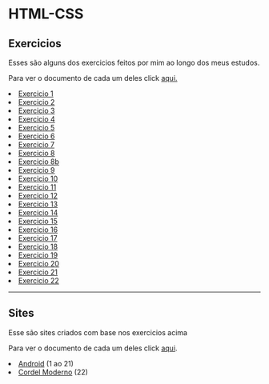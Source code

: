 # HTML-CSS
<h2>Exercicios</h2>
 <p>Esses são alguns dos exercicios feitos por mim ao longo dos meus estudos.</p>
 <p>Para ver o documento de cada um deles click <a href="https://github.com/DutraTecnico/html-css/tree/main/exercicios">aqui.</a></p>

 <li><a href="exercicios/ex001/index.html">Exercicio 1</a>
 <li><a href="exercicios/ex002/index.html">Exercicio 2</a>
 <li><a href="exercicios/ex003/index.html">Exercicio 3</a>
 <li><a href="exercicios/ex004/index.html">Exercicio 4</a>
 <li><a href="exercicios/ex005/index.html">Exercicio 5</a>
 <li><a href="exercicios/ex006/index.html">Exercicio 6</a>
 <li><a href="exercicios/ex007/html4.html">Exercicio 7</a>
 <li><a href="exercicios/ex008/index.html">Exercicio 8</a>
 <li><a href="exercicios/ex008b/index.html">Exercicio 8b</a>
 <li><a href="exercicios/ex009/index.html">Exercicio 9</a>
 <li><a href="exercicios/ex010/index.html">Exercicio 10</a>
 <li><a href="exercicios/ex011/index.html">Exercicio 11</a>
 <li><a href="exercicios/ex012/index.html">Exercicio 12</a>
 <li><a href="exercicios/ex013/index.html">Exercicio 13</a>
 <li><a href="exercicios/ex014/index.html">Exercicio 14</a>
 <li><a href="exercicios/ex015/index.html">Exercicio 15</a>
 <li><a href="exercicios/ex016/cores01.html">Exercicio 16</a>
 <li><a href="exercicios/ex017/font01.html">Exercicio 17</a>
 <li><a href="exercicios/ex018/font01.html">Exercicio 18</a>
 <li><a href="exercicios/ex019/index.html">Exercicio 19</a>
 <li><a href="exercicios/ex020/hover.html">Exercicio 20</a>
 <li><a href="exercicios/ex021/caixa01.html">Exercicio 21</a>
 <li><a href="exercicios/ex022/fundo001.html">Exercicio 22</a>
 <hr>
 <h2>Sites</h2>
 <p>Esse são sites criados com base nos exercicios acima</p>
 <p>Para ver o documento de cada um deles click <a href="https://github.com/DutraTecnico/html-css/tree/main/desafios">aqui</a>.</p>
 <li><a href="desafios/Android/index.html">Android</a> (1 ao 21)
 <li><a href="desafios/cordel moderno/index.html">Cordel Moderno</a> (22)




